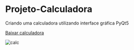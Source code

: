 # Projeto-Calculadora

Criando uma calculadora utilizando interface gráfica PyQt5

[Baixar calculadora](https://anonfiles.com/5bF3W6e8y0/calculadora_exe)

![calc](https://user-images.githubusercontent.com/60633445/176980309-4c06fda9-e8d5-4b38-a87b-5a1afdd6bf76.png)
